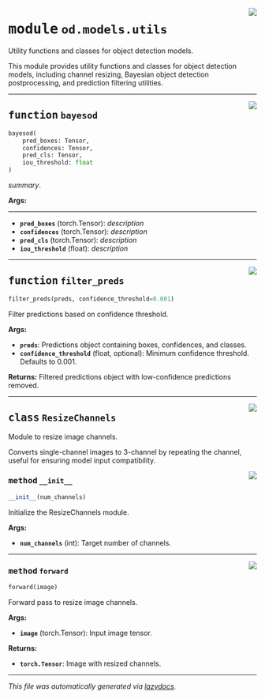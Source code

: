 <!-- markdownlint-disable -->

<a href="https://github.com/leoandeol/cods/blob/main/cods/od/models/utils.py#L0"><img align="right" style="float:right;" src="https://img.shields.io/badge/-source-cccccc?style=flat-square"></a>

# <kbd>module</kbd> `od.models.utils`
Utility functions and classes for object detection models. 

This module provides utility functions and classes for object detection models, including channel resizing, Bayesian object detection postprocessing, and prediction filtering utilities. 


---

<a href="https://github.com/leoandeol/cods/blob/main/cods/od/models/utils.py#L46"><img align="right" style="float:right;" src="https://img.shields.io/badge/-source-cccccc?style=flat-square"></a>

## <kbd>function</kbd> `bayesod`

```python
bayesod(
    pred_boxes: Tensor,
    confidences: Tensor,
    pred_cls: Tensor,
    iou_threshold: float
)
```

_summary_. 



**Args:**
 
---- 
 - <b>`pred_boxes`</b> (torch.Tensor):  _description_ 
 - <b>`confidences`</b> (torch.Tensor):  _description_ 
 - <b>`pred_cls`</b> (torch.Tensor):  _description_ 
 - <b>`iou_threshold`</b> (float):  _description_ 


---

<a href="https://github.com/leoandeol/cods/blob/main/cods/od/models/utils.py#L138"><img align="right" style="float:right;" src="https://img.shields.io/badge/-source-cccccc?style=flat-square"></a>

## <kbd>function</kbd> `filter_preds`

```python
filter_preds(preds, confidence_threshold=0.001)
```

Filter predictions based on confidence threshold. 



**Args:**
 
 - <b>`preds`</b>:  Predictions object containing boxes, confidences, and classes. 
 - <b>`confidence_threshold`</b> (float, optional):  Minimum confidence threshold. Defaults to 0.001. 



**Returns:**
 Filtered predictions object with low-confidence predictions removed. 


---

<a href="https://github.com/leoandeol/cods/blob/main/cods/od/models/utils.py#L13"><img align="right" style="float:right;" src="https://img.shields.io/badge/-source-cccccc?style=flat-square"></a>

## <kbd>class</kbd> `ResizeChannels`
Module to resize image channels. 

Converts single-channel images to 3-channel by repeating the channel, useful for ensuring model input compatibility. 

<a href="https://github.com/leoandeol/cods/blob/main/cods/od/models/utils.py#L20"><img align="right" style="float:right;" src="https://img.shields.io/badge/-source-cccccc?style=flat-square"></a>

### <kbd>method</kbd> `__init__`

```python
__init__(num_channels)
```

Initialize the ResizeChannels module. 



**Args:**
 
 - <b>`num_channels`</b> (int):  Target number of channels. 




---

<a href="https://github.com/leoandeol/cods/blob/main/cods/od/models/utils.py#L31"><img align="right" style="float:right;" src="https://img.shields.io/badge/-source-cccccc?style=flat-square"></a>

### <kbd>method</kbd> `forward`

```python
forward(image)
```

Forward pass to resize image channels. 



**Args:**
 
 - <b>`image`</b> (torch.Tensor):  Input image tensor. 



**Returns:**
 
 - <b>`torch.Tensor`</b>:  Image with resized channels. 




---

_This file was automatically generated via [lazydocs](https://github.com/ml-tooling/lazydocs)._

